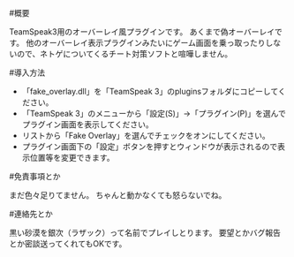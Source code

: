 
#概要

TeamSpeak3用のオーバーレイ風プラグインです。 あくまで偽オーバーレイです。 他のオーバーレイ表示プラグインみたいにゲーム画面を乗っ取ったりしないので、ネトゲについてくるチート対策ソフトと喧嘩しません。


#導入方法

* 「fake_overlay.dll」を「TeamSpeak 3」のpluginsフォルダにコピーしてください。
* 「TeamSpeak 3」のメニューから「設定(S)」→「プラグイン(P)」を選んでプラグイン画面を表示してください。
* リストから「Fake Overlay」を選んでチェックをオンにしてください。
* プラグイン画面下の「設定」ボタンを押すとウィンドウが表示されるので表示位置等を変更できます。


#免責事項とか

まだ色々足りてません。 ちゃんと動かなくても怒らないでね。


#連絡先とか

黒い砂漠を銀次（ラザック）って名前でプレイしとります。 要望とかバグ報告とか密談送ってくれてもOKです。


